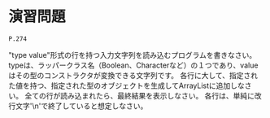 
演習問題
========

`P.274`

"type value"形式の行を持つ入力文字列を読み込むプログラムを書きなさい。
typeは、ラッパークラス名（Boolean、Characterなど）の１つであり、valueはその型のコンストラクタが変換できる文字列です。
各行に大して、指定された値を持つ、指定された型のオブジェクトを生成してArrayListに追加しなさい。
全ての行が読み込まれたら、最終結果を表示しなさい。
各行は、単純に改行文字'\n'で終了していると想定しなさい。